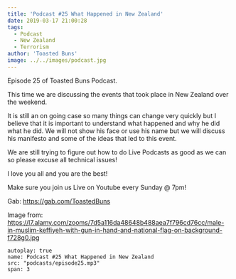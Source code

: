 ```yaml
---
title: 'Podcast #25 What Happened in New Zealand'
date: 2019-03-17 21:00:28
tags:
  - Podcast
  - New Zealand
  - Terrorism
author: 'Toasted Buns'
image: ../../images/podcast.jpg
---
```

Episode 25 of Toasted Buns Podcast.

This time we are discussing the events that took place in New Zealand over the weekend.

It is still an on going case so many things can change very quickly but I believe that it is important to understand what happened and why he did what he did. We will not show his face or use his name but we will discuss his manifesto and some of the ideas that led to this event.

We are still trying to figure out how to do Live Podcasts as good as we can so please excuse all technical issues!

I love you all and you are the best!

Make sure you join us Live on Youtube every Sunday @ 7pm!

Gab: https://gab.com/ToastedBuns

 

<script async src="//pagead2.googlesyndication.com/pagead/js/adsbygoogle.js"></script><ins class="adsbygoogle" style="display:block; text-align:center;"  data-ad-layout="in-article"  data-ad-format="fluid"  data-ad-client="ca-pub-2164900147810573"  data-ad-slot="8817307412"></ins><script>(adsbygoogle = window.adsbygoogle || []).push({});</script>

 

Image from:
https://l7.alamy.com/zooms/7d5a116da48648b488aea7f796cd76cc/male-in-muslim-keffiyeh-with-gun-in-hand-and-national-flag-on-background-f728g0.jpg

```audio
autoplay: true
name: Podcast #25 What Happened in New Zealand
src: "podcasts/episode25.mp3"
span: 3
```
